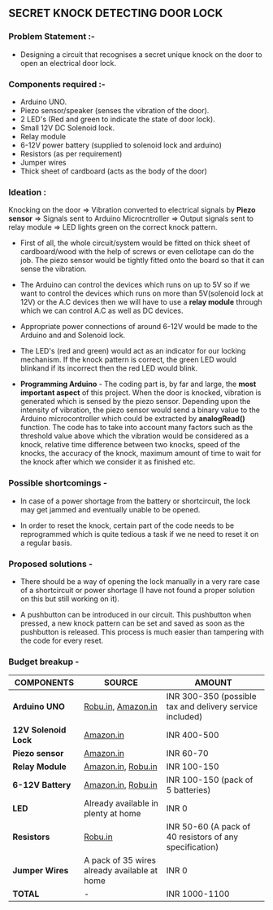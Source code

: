 ## SECRET KNOCK DETECTING DOOR LOCK

### Problem Statement :-
* Designing a circuit that recognises a secret unique knock on the door to open an electrical door lock.

### Components required :-

* Arduino UNO.
* Piezo sensor/speaker (senses the vibration of the door).
* 2 LED's (Red and green to indicate the state of door lock).
* Small 12V DC Solenoid lock.
* Relay module
* 6-12V power battery (supplied to solenoid lock and arduino)
* Resistors (as per requirement)
* Jumper wires
* Thick sheet of cardboard (acts as the body of the door)

### Ideation : 

Knocking on the door => Vibration converted to electrical signals by __Piezo sensor__ => Signals sent to Arduino Microcntroller => Output signals sent to relay module => LED lights green on the correct knock pattern. 

* First of all, the whole circuit/system would be fitted on thick sheet of cardboard/wood with the help of screws or even cellotape can do the job. The piezo sensor would be tightly fitted onto the board so that it can sense the vibration.

* The Arduino can control the devices which runs on up to 5V so if we want to control the devices which runs on more than 5V(solenoid lock at 12V) or the A.C devices then we will have to use a __relay module__ through which we can control A.C as well as DC devices.

* Appropriate power connections of around 6-12V would be made to the Arduino and and Solenoid lock.

* The LED's (red and green) would act as an indicator for our locking mechanism. If the knock pattern is correct, the green LED would blinkand if its incorrect then the red LED would blink.

* __Programming Arduino__ - The coding part is, by far and large, the __most important aspect__ of this project. When the door is knocked, vibration is generated which is sensed by the piezo sensor. Depending upon the intensity of vibration, the piezo sensor would send a binary value to the Arduino microcontroller which could be extracted by __analogRead()__ function. The code has to take into account many factors such as the threshold value above which the vibration would be considered as a knock, relative time difference between two knocks, speed of the knocks, the accuracy of the knock, maximum amount of time to wait for the knock after which we consider it as finished etc. 

### Possible shortcomings - 
* In case of a power shortage from the battery or shortcircuit, the lock may get jammed and eventually unable to be opened.

* In order to reset the knock, certain part of the code needs to be reprogrammed which is quite tedious a task if we ne need to reset it on a regular basis.

### Proposed solutions - 

* There should be a way of opening the lock manually in a very rare case of a shortcircuit or power shortage (I have not found a proper solution on this but still working on it).

* A pushbutton can be introduced in our circuit. This pushbutton when pressed, a new knock pattern can be set and saved as soon as the pushbutton is released. This process is much easier than tampering with the code for every reset.

### Budget breakup - 

__COMPONENTS__ | __SOURCE__ | __AMOUNT__
---------------|------------|-----------
__Arduino UNO__ |[Robu.in](https://robu.in/product/arduino-uno-r3-ch340g-atmega328p-devlopment-board/?gclid=CjwKCAjw5cL2BRASEiwAENqAPm1363y6PHruwR4HZrCDOHBhFJybFAob8DRmG8mG2TuNo6A76F-weBoCHaMQAvD_BwE), [Amazon.in](https://www.amazon.in/Uno-ATmega328P-Compatible-ATMEGA16U2-Arduino/dp/B015C7SC5U/ref=sr_1_2?crid=CCF3GHU8HMD7&dchild=1&keywords=arduino+uno&qid=1590762741&sprefix=Arduino%2Caps%2C253&sr=8-2)| INR 300-350 (possible tax and delivery service included)
 __12V Solenoid Lock__ |[Amazon.in](https://www.amazon.in/Electronicspices-Electric-Assembly-Electronic-Container/dp/B084T32RWH/ref=sr_1_4?crid=3ALVDR8R5X8HX&dchild=1&keywords=solenoid+lock+12v&qid=1590762853&sprefix=Solenoid+lock%2Caps%2C271&sr=8-4)| INR 400-500
__Piezo sensor__ |[Amazon.in](https://www.amazon.in/Electronic-Ceramic-Elements-Sounder-Piezoelectric/dp/B084T3W148/ref=sr_1_4?dchild=1&keywords=piezo+sensor&qid=1590816005&sr=8-4)| INR 60-70
__Relay Module__ |[Amazon.in](https://www.amazon.in/REES52-5VRELAY-Channel-Arduino-Raspberry/dp/B01HXJDBII/ref=sr_1_1?crid=2AN95LXQS3X1T&dchild=1&keywords=relay+module+for+arduino+uno&qid=1590763629&sprefix=Relay+Module%2Caps%2C254&sr=8-1), [Robu.in](https://robu.in/product/1-channel-isolated-5v-relay-module-opto-coupler-for-arduino-pic-avr-dsp-arm/)| INR 100-150
__6-12V Battery__ |[Amazon.in](https://www.amazon.in/CREATOR-6F22-VOLTS-Power-Batteries/dp/B01N5AJ7JH/ref=sr_1_17?dchild=1&keywords=9V+battery&qid=1590814675&sr=8-17), [Robu.in](https://robu.in/product/9v-original-hw-high-quality-battery-5pcs/https://robu.in/product/9v-original-hw-high-quality-battery-5pcs/)| INR 100-150 (pack of 5 batteries)
__LED__ |Already available in plenty at home| INR 0
__Resistors__ |[Robu.in](https://robu.in/?category=&s=resistors&search_posttype=product) | INR 50-60 (A pack of 40 resistors of any specification)
__Jumper Wires__ |A pack of 35 wires already available at home| INR 0
__TOTAL__| - | INR 1000-1100

    
